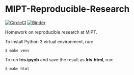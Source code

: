 # MIPT-Reproducible-Research

[![CircleCI](https://circleci.com/gh/nikolai-semenov/MIPT-Reproducible-Research/tree/master.svg?style=svg)](https://circleci.com/gh/nikolai-semenov/MIPT-Reproducible-Research/tree/master)
[![Binder](https://mybinder.org/badge_logo.svg)](https://mybinder.org/v2/gh/nikolai-semenov/MIPT-Reproducible-Research/master?filepath=Iris.ipynb)

Homework on reproducible research at MIPT.

To install Python 3 virtual environment, run:

```
$ make venv
```

To run __Iris.ipynb__ and save the result as __Iris.html__, run:

```
$ make html
```
